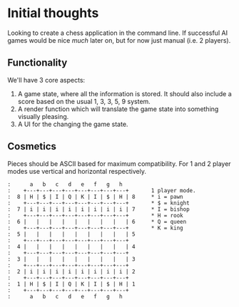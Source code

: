 # Initial thoughts

Looking to create a chess application in the command line. If successful AI
games would be nice *much* later on, but for now just manual (i.e. 2 players).

## Functionality

We'll have 3 core aspects:
1. A game state, where all the information is stored. It should also include a score
    based on the usual 1, 3, 3, 5, 9 system.
2. A render function which will translate the game state into something
    visually pleasing.
3. A UI for the changing the game state.

## Cosmetics

Pieces should be ASCII based for maximum compatibility. For 1 and 2 player modes use
vertical and horizontal respectively.
```
:      a   b   c   d   e   f   g   h
:    +---+---+---+---+---+---+---+---+       1 player mode.
:  8 | H | $ | I | Q | K | I | $ | H | 8     * i = pawn
:    +---+---+---+---+---+---+---+---+       * $ = knight
:  7 | i | i | i | i | i | i | i | i | 7     * I = bishop
:    +---+---+---+---+---+---+---+---+       * H = rook
:  6 |   |   |   |   |   |   |   |   | 6     * Q = queen
:    +---+---+---+---+---+---+---+---+       * K = king
:  5 |   |   |   |   |   |   |   |   | 5
:    +---+---+---+---+---+---+---+---+
:  4 |   |   |   |   |   |   |   |   | 4
:    +---+---+---+---+---+---+---+---+
:  3 |   |   |   |   |   |   |   |   | 3
:    +---+---+---+---+---+---+---+---+
:  2 | i | i | i | i | i | i | i | i | 2
:    +---+---+---+---+---+---+---+---+
:  1 | H | $ | I | Q | K | I | $ | H | 1
:    +---+---+---+---+---+---+---+---+
:      a   b   c   d   e   f   g   h
```